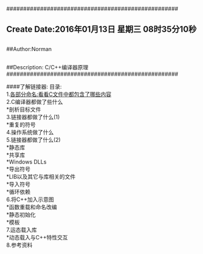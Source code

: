 ###################################################
## Create Date:2016年01月13日 星期三 08时35分10秒
##
##Author:Norman
##
##Description: C/C++编译器原理
###################################################

####了解链接器:
目录:<br>
1.[各部分命名:看看C文件中都包含了哪些内容](./docs/Cfile.md) <br>
2.C编译器都做了些什么 <br>
      *剖析目标文件 <br>
3.链接器都做了什么(1)<br>
      *重复的符号 <br>
4.操作系统做了什么<br>
5.链接器都做了什么(2)<br>
      *静态库<br>
      *共享库<br>
      *Windows DLLs<br>
      *导出符号<br>
      *LIB以及其它与库相关的文件<br>
      *导入符号<br>
      *循环依赖<br>
6.将C++加入示意图<br>
      *函数重载和命名改编<br>
      *静态初始化<br>
      *模板<br>
7.运态载入库<br>
      *动态载入与C++特性交互<br>
8.参考资料<br>
